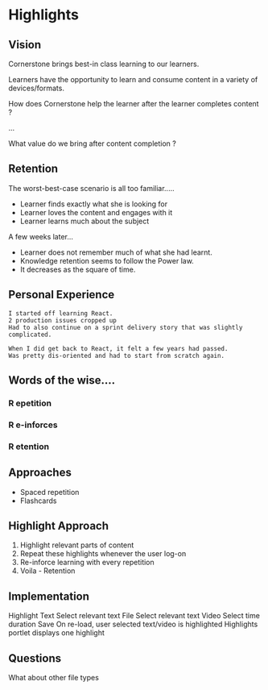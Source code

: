 # Highlights

## Vision

Cornerstone brings best-in class learning to our learners.

Learners have the opportunity to learn and consume content in a variety of devices/formats.

How does Cornerstone help the learner after the learner completes content ?

...

What value do we bring after content completion ?

## Retention

The worst-best-case scenario is all too familiar.....

- Learner finds exactly what she is looking for
- Learner loves the content and engages with it
- Learner learns much about the subject

A few weeks later...
- Learner does not remember much of what she had learnt.
- Knowledge retention seems to follow the Power law. 
- It decreases as the square of time.

## Personal Experience
```
I started off learning React.
2 production issues cropped up
Had to also continue on a sprint delivery story that was slightly complicated.

When I did get back to React, it felt a few years had passed.
Was pretty dis-oriented and had to start from scratch again.
```

## Words of the wise....

### R epetition
### R e-inforces
### R etention

## Approaches
- Spaced repetition
- Flashcards

## Highlight Approach 
1. Highlight relevant parts of content 
2. Repeat these highlights whenever the user log-on
3. Re-inforce learning with every repetition
4. Voila - Retention

## Implementation

Highlight
	Text
		Select relevant text
	File
		Select relevant text
	Video
		Select time duration
Save
On re-load, user selected text/video is highlighted
Highlights portlet displays one highlight 

## Questions

What about other file types



